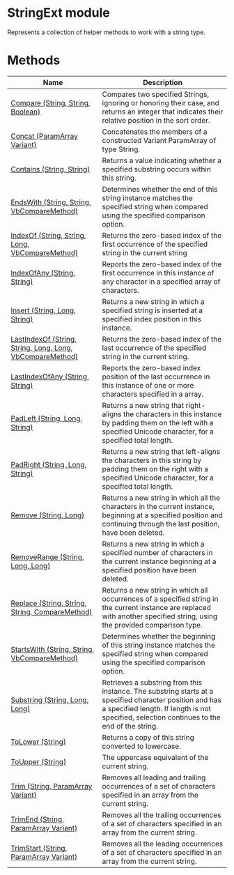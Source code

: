 # StringExt module

Represents a collection of helper methods to work with a string type.

# Methods

|Name|Description|
|---|---|
|[Compare (String, String, Boolean)](./Compare.md)|Compares two specified Strings, ignoring or honoring their case, and returns an integer that indicates their relative position in the sort order.|
|[Concat (ParamArray Variant)](./Concat.md)|Concatenates the members of a constructed Variant ParamArray of type String.|
|[Contains (String, String)](./Contains.md)|Returns a value indicating whether a specified substring occurs within this string.|
|[EndsWith (String, String, VbCompareMethod)](./EndsWith.md)|Determines whether the end of this string instance matches the specified string when compared using the specified comparison option.|
|[IndexOf (String, String, Long, VbCompareMethod)](./IndexOf.md)|Returns the zero-based index of the first occurrence of the specified string in the current string|
|[IndexOfAny (String, String)](./IndexOfAny.md)|Reports the zero-based index of the first occurrence in this instance of any character in a specified array of characters.|
|[Insert (String, Long, String)](./Insert.md)|Returns a new string in which a specified string is inserted at a specified index position in this instance.|
|[LastIndexOf (String, String, Long, Long, VbCompareMethod)](./LastIndexOf.md)|Returns the zero-based index of the last occurrence of the specified string in the current string.|
|[LastIndexOfAny (String, String)](./LastIndexOfAny.md)|Reports the zero-based index position of the last occurrence in this instance of one or more characters specified in a array.|
|[PadLeft (String, Long, String)](./PadLeft.md)|Returns a new string that right-aligns the characters in this instance by padding them on the left with a specified Unicode character, for a specified total length.|
|[PadRight (String, Long, String)](./PadRight.md)|Returns a new string that left-aligns the characters in this string by padding them on the right with a specified Unicode character, for a specified total length.|
|[Remove (String, Long)](./Remove.md)|Returns a new string in which all the characters in the current instance, beginning at a specified position and continuing through the last position, have been deleted.|
|[RemoveRange (String, Long, Long)](./RemoveRange.md)|Returns a new string in which a specified number of characters in the current instance beginning at a specified position have been deleted.|
|[Replace (String, String, String, CompareMethod)](./Replace.md)|Returns a new string in which all occurrences of a specified string in the current instance are replaced with another specified string, using the provided comparison type.|
|[StartsWith (String, String, VbCompareMethod)](./StartsWith.md)|Determines whether the beginning of this string instance matches the specified string when compared using the specified comparison option.|
|[Substring (String, Long, Long)](./Substring.md)|Retrieves a substring from this instance. The substring starts at a specified character position and has a specified length. If length is not specified, selection continues to the end of the string.|
|[ToLower (String)](./ToLower.md)|Returns a copy of this string converted to lowercase.|
|[ToUpper (String)](./ToUpper.md)|The uppercase equivalent of the current string.|
|[Trim (String, ParamArray Variant)](./Trim.md)|Removes all leading and trailing occurrences of a set of characters specified in an array from the current string.|
|[TrimEnd (String, ParamArray Variant)](./TrimEnd.md)|Removes all the trailing occurrences of a set of characters specified in an array from the current string.|
|[TrimStart (String, ParamArray Variant)](./TrimStart.md)|Removes all the leading occurrences of a set of characters specified in an array from the current string.|
